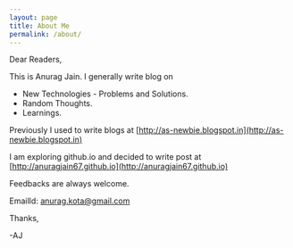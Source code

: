 ```yaml
---
layout: page
title: About Me
permalink: /about/
---
```

Dear Readers,

This is Anurag Jain. I generally write blog on

* New Technologies - Problems and Solutions.
* Random Thoughts.
* Learnings.

Previously I used to write blogs at [http://as-newbie.blogspot.in](http://as-newbie.blogspot.in)

I am exploring github.io and decided to write post at [http://anuragjain67.github.io](http://anuragjain67.github.io)

Feedbacks are always welcome.

EmailId: [anurag.kota@gmail.com](mailto:anurag.kota@gmail.com)

Thanks,

-AJ